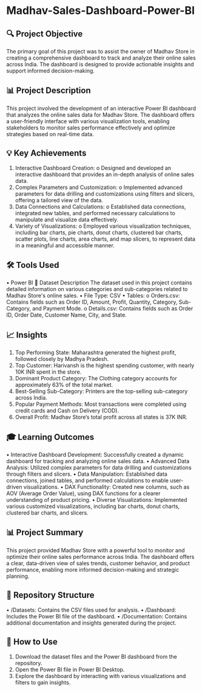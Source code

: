 # Madhav-Sales-Dashboard-Power-BI

## 🔍 Project Objective
The primary goal of this project was to assist the owner of Madhav Store in creating a comprehensive dashboard to track and analyze their online sales across India. The dashboard is designed to provide actionable insights and support informed decision-making.

## 📊 Project Description
This project involved the development of an interactive Power BI dashboard that analyzes the online sales data for Madhav Store. The dashboard offers a user-friendly interface with various visualization tools, enabling stakeholders to monitor sales performance effectively and optimize strategies based on real-time data.

## 💡 Key Achievements
1.	Interactive Dashboard Creation:
o	Designed and developed an interactive dashboard that provides an in-depth analysis of online sales data.
2.	Complex Parameters and Customization:
o	Implemented advanced parameters for data drilling and customizations using filters and slicers, offering a tailored view of the data.
3.	Data Connections and Calculations:
o	Established data connections, integrated new tables, and performed necessary calculations to manipulate and visualize data effectively.
4.	Variety of Visualizations:
o	Employed various visualization techniques, including bar charts, pie charts, donut charts, clustered bar charts, scatter plots, line charts, area charts, and map slicers, to represent data in a meaningful and accessible manner.

## 🛠️ Tools Used
•	Power BI
📂 Dataset Description
The dataset used in this project contains detailed information on various categories and sub-categories related to Madhav Store's online sales.
•	File Type: CSV
•	Tables:
o	Orders.csv: Contains fields such as Order ID, Amount, Profit, Quantity, Category, Sub-Category, and Payment Mode.
o	Details.csv: Contains fields such as Order ID, Order Date, Customer Name, City, and State.

## 📈 Insights
1.	Top Performing State: Maharashtra generated the highest profit, followed closely by Madhya Pradesh.
2.	Top Customer: Harivansh is the highest spending customer, with nearly 10K INR spent in the store.
3.	Dominant Product Category: The Clothing category accounts for approximately 63% of the total market.
4.	Best-Selling Sub-Category: Printers are the top-selling sub-category across India.
5.	Popular Payment Methods: Most transactions were completed using credit cards and Cash on Delivery (COD).
6.	Overall Profit: Madhav Store’s total profit across all states is 37K INR.
   
## 🎓 Learning Outcomes
•	Interactive Dashboard Development: Successfully created a dynamic dashboard for tracking and analyzing online sales data.
•	Advanced Data Analysis: Utilized complex parameters for data drilling and customizations through filters and slicers.
•	Data Manipulation: Established data connections, joined tables, and performed calculations to enable user-driven visualizations.
•	DAX Functionality: Created new columns, such as AOV (Average Order Value), using DAX functions for a clearer understanding of product pricing.
•	Diverse Visualizations: Implemented various customized visualizations, including bar charts, donut charts, clustered bar charts, and slicers.

## 📊 Project Summary
This project provided Madhav Store with a powerful tool to monitor and optimize their online sales performance across India. The dashboard offers a clear, data-driven view of sales trends, customer behavior, and product performance, enabling more informed decision-making and strategic planning.

## 📁 Repository Structure
•	/Datasets: Contains the CSV files used for analysis.
•	/Dashboard: Includes the Power BI file of the dashboard.
•	/Documentation: Contains additional documentation and insights generated during the project.

## 🚀 How to Use
1.	Download the dataset files and the Power BI dashboard from the repository.
2.	Open the Power BI file in Power BI Desktop.
3.	Explore the dashboard by interacting with various visualizations and filters to gain insights.
